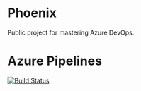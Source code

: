 # Phoenix
Public project for mastering Azure DevOps.

# Azure Pipelines
[![Build Status](https://dev.azure.com/sallemi-elkamel/CodeHub/_apis/build/status%2Felkamelsallemi.Phoenix?branchName=main)](https://dev.azure.com/sallemi-elkamel/CodeHub/_build/latest?definitionId=12&branchName=main)

